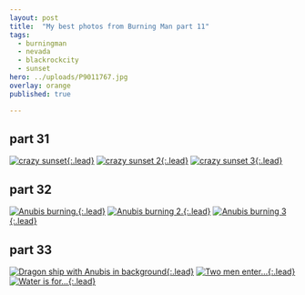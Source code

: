 ```yaml
---
layout: post
title:  "My best photos from Burning Man part 11"
tags:
  - burningman
  - nevada
  - blackrockcity
  - sunset
hero: ../uploads/P9011767.jpg
overlay: orange
published: true

---
```


## part 31
[![crazy sunset](../uploads/P8311738.jpg){:.lead}](../uploads/P8311738.jpg)
[![crazy sunset 2](../uploads/P8311739.jpg){:.lead}](../uploads/P8311739.jpg)
[![crazy sunset 3](../uploads/P8311740.jpg){:.lead}](../uploads/P8311740.jpg)
## part 32
[![Anubis burning.](../uploads/P9011758.jpg){:.lead}](../uploads/P9011758.jpg)
[![Anubis burning 2.](../uploads/P9011756.jpg){:.lead}](../uploads/P9011756.jpg)
[![Anubis burning 3](../uploads/P9011755.jpg){:.lead}](../uploads/P9011755.jpg)
## part 33
[![Dragon ship with Anubis in background](../uploads/P9011767.jpg){:.lead}](../uploads/P9011767.jpg)
[![Two men enter...](../uploads/P9011779.jpg){:.lead}](../uploads/P9011779.jpg)
[![Water is for...](../uploads/P9011886.jpg){:.lead}](../uploads/P9011886.jpg)